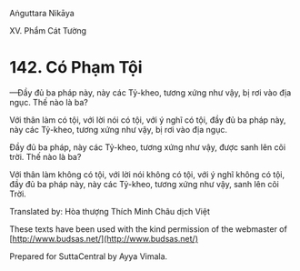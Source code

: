 Aṅguttara Nikāya

XV. Phẩm Cát Tường

# 142. Có Phạm Tội

—Ðầy đủ ba pháp này, này các Tỷ-kheo, tương xứng như vậy, bị rơi vào địa ngục. Thế nào là ba?

Với thân làm có tội, với lời nói có tội, với ý nghĩ có tội, đầy đủ ba pháp này, này các Tỷ-kheo, tương xứng như vậy, bị rơi vào địa ngục.

Ðầy đủ ba pháp, này các Tỷ-kheo, tương xứng như vậy, được sanh lên cõi trời. Thế nào là ba?

Với thân làm không có tội, với lời nói không có tội, với ý nghĩ không có tội, đầy đủ ba pháp này, này các Tỷ-kheo, tương xứng như vậy, sanh lên cõi Trời.

Translated by: Hòa thượng Thích Minh Châu dịch Việt

These texts have been used with the kind permission of the webmaster of [http://www.budsas.net/](http://www.budsas.net/)

Prepared for SuttaCentral by Ayya Vimala.